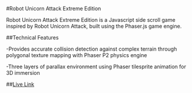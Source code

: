 #Robot Unicorn Attack Extreme Edition

Robot Unicorn Attack Extreme Edition is a Javascript side scroll game inspired by Robot Unicorn Attack, built using the Phaser.js game engine.

##Technical Features

-Provides accurate collision detection against complex terrain through polygonal texture mapping with Phaser P2 physics engine

-Three layers of parallax environment using Phaser tilesprite animation for 3D immersion

##[Live Link][link]

[link]: http://huan-ji.github.io/robot-unicorn-attack/
